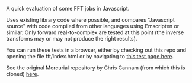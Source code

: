 A quick evaluation of some FFT jobs in Javascript.

Uses existing library code where possible, and compares "Javascript source" with code compiled from other 
languages using Emscripten or similar. Only forward real-to-complex are tested at this point (the inverse transforms may or may not produce the right results).

You can run these tests in a browser, either by checking out this repo and opening the file fft/index.html or by navigating to [this test page here](http://all-day-breakfast.com/js-dsp-test/fft/).

See the original Mercurial repository by Chris Cannam (from which this is cloned) [here](https://code.soundsoftware.ac.uk/projects/js-dsp-test).
